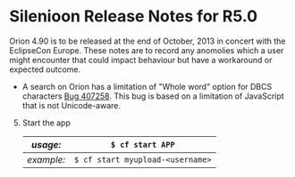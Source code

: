 Silenioon Release Notes for R5.0
============================

Orion 4.90 is to be released at the end of October, 2013 in concert with the EclipseCon Europe.  These notes are to record any anomolies which a user might encounter that could impact behaviour but have a workaround or expected outcome.

* A search on Orion has a limitation of "Whole word" option for DBCS characters [Bug 407258](https://bugs.eclipse.org/bugs/show_bug.cgi?id=407258 "Bug 407258"). This bug is based on a limitation of JavaScript that is not Unicode-aware.


5. Start the app
 
    | *usage:*   | `$ cf start APP`                 |
    |------------|----------------------------------|
    | *example:* | `$ cf start myupload-<username>` |
